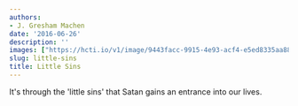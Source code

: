 ```yaml
---
authors:
- J. Gresham Machen
date: '2016-06-26'
description: ''
images: ["https://hcti.io/v1/image/9443facc-9915-4e93-acf4-e5ed8335aa88"]
slug: little-sins
title: Little Sins
---
```


It's through the 'little sins' that Satan gains an entrance into our lives.
